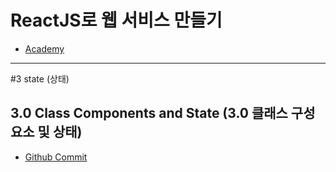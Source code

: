 # ReactJS로 웹 서비스 만들기
- [Academy](https://academy.nomadcoders.co/)

---

#3 state (상태)

## 3.0 Class Components and State (3.0 클래스 구성 요소 및 상태)
- [Github Commit](https://github.com/nomadcoders/movie_app_2019/commit/cc168ef2a5051959907ee39859a0463155142347)
